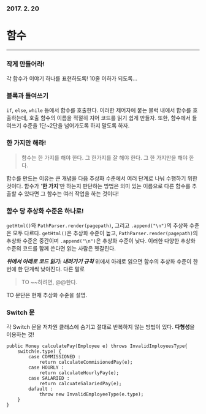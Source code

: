 ### 2017. 2. 20
# 함수
---
### 작게 만들어라!
각 함수가 이야기 하나를 표현하도록! 10줄 이하가 되도록...

### 블록과 들여쓰기
```if```, ```else```, ```while``` 등에서 함수를 호출한다. 이러한 제어자에 붙는 블럭 내에서 함수를 호출하는데, 호출 함수의 이름을 적절히 지어 코드를 읽기 쉽게 만들자. 또한, 함수에서 들여쓰기 수준을 1단~2단을 넘어가도록 하지 말도록 하자.

### 한 가지만 해라!
> 함수는 한 가지를 해야 한다. 그 한가지를 잘 해야 한다. 그 한 가지만을 해야 한다. 

함수를 만드는 이유는 큰 개념을 다음 추상화 수준에서 여러 단계로 나눠 수행하기 위한 것이다. 
함수가 '**한 가지**'만 하는지 판단하는 방법은 의미 있는 이름으로 다른 함수를 추출할 수 있다면 그 함수는 여러 작업을 하는 것이다!

### 함수 당 추상화 수준은 하나로!
```getHtml()```와 ```PathParser.render(pagepath)```, 그리고 ```.append("\n")```의 추상화 수준은 모두 다르다. ```getHtml()```은 추상화 수준이 높고, ```PathParser.render(pagepath)```의 추상화 수준은 중간이며 ```.append("\n")```은 추상화 수준이 낮다. 이러한 다양한 추상화 수준의 코드를 함께 쓴다면 읽는 사람은 헷갈린다. 

***위에서 아래로 코드 읽기: 내려가기 규칙***
위에서 아래로 읽으면 함수의 추상화 수준이 한 번에 한 단계씩 낮아진다. 
다른 말로 
>TO ~~하려면, @@한다.

TO 문단은 현재 추상화 수준을 설명.

### Switch 문
각 Switch 문을 저차원 클래스에 숨기고 절대로 반복하지 않는 방법이 있다. **다형성**을 이용하는 것!

```
public Money calculatePay(Employee e) throws InvalidImployeesType{
    switch(e.type) {
        case COMMISSIONED :
            return calculateCommisionedPay(e);
        case HOURLY :
            return calculateHourlyPay(e);
        case SALARIED :
            return calcuateSalariedPay(e);
        dafault :
            throw new InvalidEmployeeType(e.type);
    }
}
```

